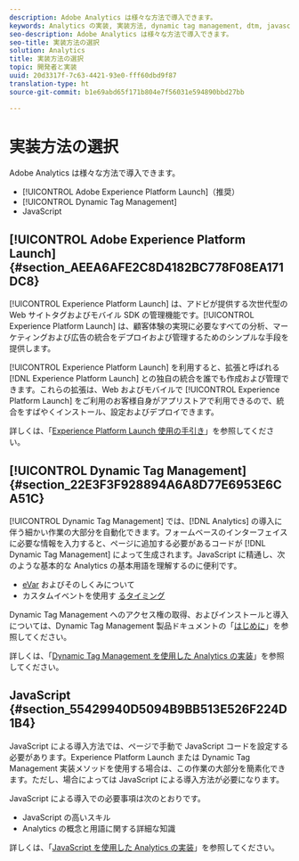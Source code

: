 ```yaml
---
description: Adobe Analytics は様々な方法で導入できます。
keywords: Analytics の実装, 実装方法, dynamic tag management, dtm, javascript
seo-description: Adobe Analytics は様々な方法で導入できます。
seo-title: 実装方法の選択
solution: Analytics
title: 実装方法の選択
topic: 開発者と実装
uuid: 20d3317f-7c63-4421-93e0-fff60dbd9f87
translation-type: ht
source-git-commit: b1e69abd65f171b804e7f56031e594890bbd27bb

---
```



# 実装方法の選択

Adobe Analytics は様々な方法で導入できます。

* [!UICONTROL Adobe Experience Platform Launch]（推奨）
* [!UICONTROL Dynamic Tag Management]
* JavaScript

## [!UICONTROL Adobe Experience Platform Launch] {#section_AEEA6AFE2C8D4182BC778F08EA171DC8}

[!UICONTROL Experience Platform Launch] は、アドビが提供する次世代型の Web サイトタグおよびモバイル SDK の管理機能です。[!UICONTROL Experience Platform Launch] は、顧客体験の実現に必要なすべての分析、マーケティングおよび広告の統合をデプロイおよび管理するためのシンプルな手段を提供します。

[!UICONTROL Experience Platform Launch] を利用すると、拡張と呼ばれる [!DNL Experience Platform Launch] との独自の統合を誰でも作成および管理できます。これらの拡張は、Web およびモバイルで [!UICONTROL Experience Platform Launch] をご利用のお客様自身がアプリストアで利用できるので、統合をすばやくインストール、設定およびデプロイできます。

詳しくは、「[Experience Platform Launch 使用の手引き](https://docs.adobelaunch.com/getting-started)」を参照してください。

## [!UICONTROL Dynamic Tag Management] {#section_22E3F3F928894A6A8D77E6953E6CA51C}

[!UICONTROL Dynamic Tag Management] では、[!DNL Analytics] の導入に伴う細かい作業の大部分を自動化できます。フォームベースのインターフェイスに必要な情報を入力すると、ページに追加する必要があるコードが [!DNL Dynamic Tag Management] によって生成されます。JavaScript に精通し、次のような基本的な Analytics の基本用語を理解するのに便利です。

* [eVar](https://marketing.adobe.com/resources/help/ja_JP/reference/conversion_var_admin.html) およびそのしくみについて
* カスタムイベントを使用す [るタイミング](../../implement/analytics-terminology-basics/c-props-evars/event-custom.md#concept_CDA3C98C85B24A71B4B5C71F24BF918F)

Dynamic Tag Management へのアクセス権の取得、およびインストールと導入については、Dynamic Tag Management 製品ドキュメントの「[はじめに](https://marketing.adobe.com/resources/help/ja_JP/dtm/get_started.html)」を参照してください。

詳しくは、「[Dynamic Tag Management を使用した Analytics の実装](../../implement/c-implement-with-dtm/dtm-implementation-overview.md)」を参照してください。

## JavaScript {#section_55429940D5094B9BB513E526F224D1B4}

JavaScript による導入方法では、ページで手動で JavaScript コードを設定する必要があります。Experience Platform Launch または Dynamic Tag Management 実装メソッドを使用する場合は、この作業の大部分を簡素化できます。ただし、場合によっては JavaScript による導入方法が必要になります。

JavaScript による導入での必要事項は次のとおりです。

* JavaScript の高いスキル
* Analytics の概念と用語に関する詳細な知識

詳しくは、「[JavaScript を使用した Analytics の実装](../../implement/js-implementation/javascript-implementation-overview.md)」を参照してください。
